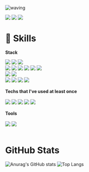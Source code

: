 ![waving](https://capsule-render.vercel.app/api?type=waving&height=200&text=Jieun&fontAlign=74&fontAlignY=40&color=gradient)

<a href="https://www.instagram.com/nueij_ji"><img src="https://img.shields.io/badge/Instagram-E5426E?style=&logo=Instagram&logoColor=white"/></a>
<a href="mailto:pandaa0628@gmail.com" target="_blank"><img src="https://img.shields.io/badge/Gmail-EA4335?style=&logo=Gmail&logoColor=white"/></a>
<a href="https://choijying21.tistory.com/"><img src="https://img.shields.io/badge/Tistory Blog-FF6550?style=&logo=Tistory&logoColor=white"/></a>
  
# 🌱 Skills 
<strong>Stack</strong>
<div>
<img src="https://img.shields.io/badge/Html-E34F26?style=&logo=Html5&logoColor=white"/>
<img src="https://img.shields.io/badge/CSS-1572B6?style=&logo=CSS3&logoColor=white"/>
<img src="https://img.shields.io/badge/JavaScript-F7DF1E?style=&logo=JavaScript&logoColor=white"/>
<br>
<img src="https://img.shields.io/badge/React-61DAFB?style=&logo=React&logoColor=white"/>
<img src="https://img.shields.io/badge/React Native for web-61DAFB?style=&logo=React&logoColor=white"/>
<img src="https://img.shields.io/badge/React Router-CA4245?style=&logo=React Router&logoColor=white"/>
<img src="https://img.shields.io/badge/Redux-764ABC?style=&logo=Redux&logoColor=white"/>
<img src="https://img.shields.io/badge/AXIOS-6828e2?style="/>
<img src="https://img.shields.io/badge/SWR-000000?style="/>
<br>
<img src="https://img.shields.io/badge/Vue.js-4FC08D?style=&logo=Vue.js&logoColor=white"/>
<img src="https://img.shields.io/badge/Vuetify-1867C0?style=&logo=Vuetify&logoColor=white"/>
<br>
<img src="https://img.shields.io/badge/Bootstrap-7952B3?style=&logo=Bootstrap&logoColor=white"/>
<img src="https://img.shields.io/badge/Swiper-6332F6?style=&logo=Swiper&logoColor=white"/>
<img src="https://img.shields.io/badge/MUI-007FFF?style=&logo=MUI&logoColor=white"/>
<img src="https://img.shields.io/badge/styled-components-DB7093?style=&logo=styled-components&logoColor=white"/>
</div>
<br>
<strong>Techs that I've used at least once</strong>
<br>
<br>
<div>
<img src="https://img.shields.io/badge/MongoDB-47A248?style=&logo=MongoDB&logoColor=white"/> <img src="https://img.shields.io/badge/Amazon AWS-232F3E?style=&logo=Amazon AWS&logoColor=white"/> <img src="https://img.shields.io/badge/AWS Amplify-ff9900?style=&logo=AWS Amplify&logoColor=white"/> <img src="https://img.shields.io/badge/Firebase-FFCA28?style=&logo=Firebase&logoColor=white"/> <img src="https://img.shields.io/badge/jQuery-0769AD?style=&logo=jQuery&logoColor=white"/>
</div>
</br>
<strong>Tools</strong>
<br>
<br>
<div>
<img src="https://img.shields.io/badge/Git-F05032?style=&logo=Git&logoColor=white"/> <img src="https://img.shields.io/badge/GitHub-181717?style=&logo=GitHub&logoColor=white"/> 
</div>
</br>

# GitHub Stats
![Anurag's GitHub stats](https://github-readme-stats.vercel.app/api?username=JIEUN24&show_icons=true&theme=buefy)
![Top Langs](https://github-readme-stats.vercel.app/api/top-langs/?username=JIEUN24&layout=compact&theme=buefy)

<!--
**JIEUN24/JIEUN24** is a ✨ _special_ ✨ repository because its `README.md` (this file) appears on your GitHub profile.

Here are some ideas to get you started:

- 🔭 I’m currently working on ...
- 🌱 I’m currently learning ...
- 👯 I’m looking to collaborate on ...
- 🤔 I’m looking for help with ...
- 💬 Ask me about ...
- 📫 How to reach me: ...
- 😄 Pronouns: ...
- ⚡ Fun fact: ...
-->
